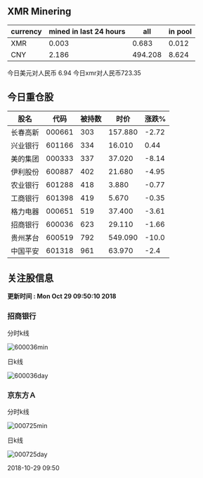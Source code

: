 ## XMR Minering

|currency|mined in last 24 hours|all|in pool|
|---|---|---|---|
|XMR|0.003|0.683|0.012|
|CNY|2.186|494.208|8.624|

今日美元对人民币 6.94	今日xmr对人民币723.35


## 今日重仓股 

|股名|代码|被持数|时价|涨跌%|
|---|---|---|---|---|
|长春高新|000661|303|157.880|-2.72|
|兴业银行|601166|334|16.010|0.44|
|美的集团|000333|337|37.020|-8.14|
|伊利股份|600887|402|21.680|-4.95|
|农业银行|601288|418|3.880|-0.77|
|工商银行|601398|419|5.670|-0.35|
|格力电器|000651|519|37.400|-3.61|
|招商银行|600036|623|29.110|-1.66|
|贵州茅台|600519|792|549.090|-10.0|
|中国平安|601318|961|63.970|-2.4|

## 关注股信息
**更新时间 : Mon Oct 29 09:50:10 2018**
### 招商银行 
分时k线

![600036min](http://image.sinajs.cn/newchart/min/n/sh600036.gif)

日k线

![600036day](http://image.sinajs.cn/newchart/daily/n/sh600036.gif)

### 京东方Ａ 
分时k线

![000725min](http://image.sinajs.cn/newchart/min/n/sz000725.gif)

日k线

![000725day](http://image.sinajs.cn/newchart/daily/n/sz000725.gif)

2018-10-29 09:50